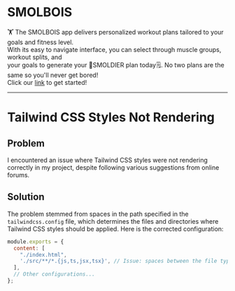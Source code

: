 # SMOLBOIS

🏋️ The SMOLBOIS app delivers personalized workout plans tailored to your goals and fitness level. \
With its easy to navigate interface, you can select through muscle groups, workout splits, and \
your goals to generate your 💪SMOLDIER plan today🗒️. 
No two plans are the same so you'll never get bored! \
Click our [link](https://smol-bois.vercel.app/) to get started!

-------------------------------------------

# Tailwind CSS Styles Not Rendering

## Problem
I encountered an issue where Tailwind CSS styles were not rendering correctly in my project, despite following various suggestions from online forums.

## Solution
The problem stemmed from spaces in the path specified in the `tailwindcss.config` file, which determines the files and directories where Tailwind CSS styles should be applied. Here is the corrected configuration:

```javascript
module.exports = {
  content: [
    "./index.html",
    './src/**/*.{js,ts,jsx,tsx}', // Issue: spaces between the file types
  ],
  // Other configurations...
};

